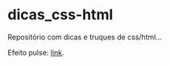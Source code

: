 # dicas_css-html

Repositório com dicas e truques de css/html...

<p>Efeito pulse: <a href="https://suzanadossantos.github.io/dicas_css-html/efeito-pulse/efeito-pulse.html">link</a>.</p>



